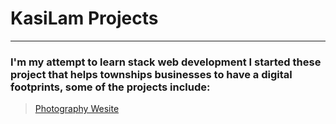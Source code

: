 # KasiLam Projects
___________
### I'm my attempt to learn stack web development I started these project that helps townships businesses to have a digital footprints, some of the projects include:

> [Photography Wesite](https://thabanglukhetho.github.io/Photography/)
